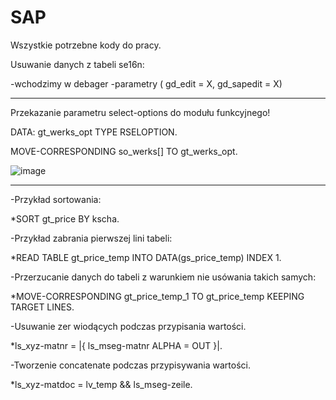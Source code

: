 # SAP
Wszystkie potrzebne kody do pracy.

Usuwanie danych z tabeli se16n:

-wchodzimy w debager
-parametry ( gd_edit = X, gd_sapedit = X)

---------------------------------------------------------------
Przekazanie parametru select-options do modułu funkcyjnego!

DATA: gt_werks_opt TYPE RSELOPTION.

MOVE-CORRESPONDING so_werks[] TO gt_werks_opt.

![image](https://user-images.githubusercontent.com/91785152/196413115-73fcfaf3-132a-4c11-88c1-482532c18bc6.png)

---------------------------------------------------------------
-Przykład sortowania: 

*SORT gt_price BY kscha.

-Przykład zabrania pierwszej lini tabeli: 

*READ TABLE gt_price_temp INTO DATA(gs_price_temp) INDEX 1.

-Przerzucanie danych do tabeli z warunkiem nie usówania takich samych:

*MOVE-CORRESPONDING gt_price_temp_1 TO  gt_price_temp KEEPING TARGET LINES.

-Usuwanie zer wiodących podczas przypisania wartości.

*ls_xyz-matnr = |{ ls_mseg-matnr ALPHA = OUT }|.
	
-Tworzenie concatenate podczas przypisywania wartości.
	
*ls_xyz-matdoc = lv_temp && ls_mseg-zeile.
